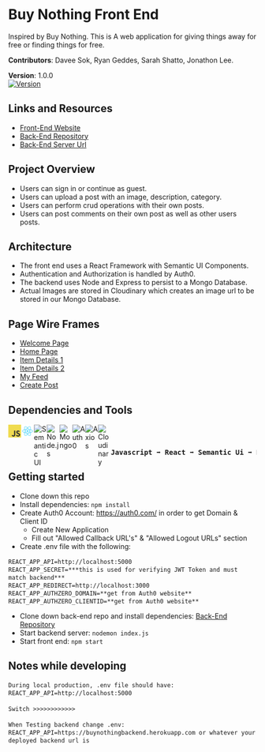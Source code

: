 # Buy Nothing Front End

Inspired by Buy Nothing. This is A web application for giving things away for free or finding things for free.

**Contributors**: Davee Sok, Ryan Geddes, Sarah Shatto, Jonathon Lee.

**Version**: 1.0.0
<br>
[![Version](https://img.shields.io/badge/version-1.0.0-brightgreen.svg)](https://github.com/jonnyleealas/ohnologger)


## Links and Resources

- [Front-End Website](https://buynothing-frontend.netlify.app/main)
- [Back-End Repository](https://github.com/daveeS987/buy-nothing-backend)
- [Back-End Server Url](https://buynothingbackend.herokuapp.com/)


## Project Overview

- Users can sign in or continue as guest.
- Users can upload a post with an image, description, category.
- Users can perform crud operations with their own posts.
- Users can post comments on their own post as well as other users posts.


## Architecture

- The front end uses a React Framework with Semantic UI Components.
- Authentication and Authorization is handled by Auth0.
- The backend uses Node and Express to persist to a Mongo Database.
- Actual Images are stored in Cloudinary which creates an image url to be stored in our Mongo Database.


## Page Wire Frames

- [Welcome Page](./assets/wireframe/1_Welcome.pdf)
- [Home Page](./assets/wireframe/2_Home.pdf)
- [Item Details 1](./assets/wireframe/2.5_ItemDetails.pdf)
- [Item Details 2](./assets/wireframe/2.75_ItemDetailsSelectUser.pdf)
- [My Feed](./assets/wireframe/3_MyFeed.pdf)
- [Create Post](./assets/wireframe/createPost.pdf)


## Dependencies and Tools

<img align="left" alt="JavaScript" width="26px" src="https://raw.githubusercontent.com/github/explore/80688e429a7d4ef2fca1e82350fe8e3517d3494d/topics/javascript/javascript.png"/>
<img align="left" alt="React" width="26px" src="https://raw.githubusercontent.com/github/explore/80688e429a7d4ef2fca1e82350fe8e3517d3494d/topics/react/react.png" />
<img  align="left"alt="Semantic UI" width="26px" src="./icons/semantic.png"/>
<img align="left" alt="Node.js" width="26px" src="https://external-content.duckduckgo.com/iu/?u=https%3A%2F%2Fwww.ict.social%2Fimages%2F5728%2Fnodejs_logo.png&f=1&nofb=1"/>
<img align="left" alt="Mongo" width="26px" src="https://external-content.duckduckgo.com/iu/?u=https%3A%2F%2Fcdn.iconscout.com%2Ficon%2Ffree%2Fpng-256%2Fmongodb-3-1175138.png&f=1&nofb=1"/>
<img align="left" alt="Auth0" width="26px" src="./icons/auth0-logo.png">
<img  align="left" alt="Axios" width="26px" src="./icons/axiosimage.png"/>
<img  align="left" alt="Cloudinary" width="26px" src="https://external-content.duckduckgo.com/iu/?u=https%3A%2F%2Fcloudinary-res.cloudinary.com%2Fimage%2Fupload%2Fc_scale%2Cfl_attachment%2Cw_500%2Fv1%2Flogo%2Ffor_white_bg%2Fcloudinary_icon_for_white_bg.png&f=1&nofb=1"/>

</br>
<br>
<pre>
<b>Javascript ➡ React ➡ Semantic Ui ➡ NodeJS ➡ MongoDB ➡ Auth0 ➡ Axios ➡ Cloudinary </b>
</pre>


## Getting started

- Clone down this repo
- Install dependencies: `npm install`
- Create Auth0 Account: https://auth0.com/ in order to get Domain & Client ID
  - Create New Application
  - Fill out "Allowed Callback URL's" & "Allowed Logout URLs" section
- Create .env file with the following:

```
REACT_APP_API=http://localhost:5000
REACT_APP_SECRET=***this is used for verifying JWT Token and must match backend***
REACT_APP_REDIRECT=http://localhost:3000
REACT_APP_AUTHZERO_DOMAIN=**get from Auth0 website**
REACT_APP_AUTHZERO_CLIENTID=**get from Auth0 website**
```

- Clone down back-end repo and install dependencies: [Back-End Repository](https://github.com/daveeS987/buy-nothing-backend)
- Start backend server: `nodemon index.js`
- Start front end: `npm start`


## Notes while developing

```
During local production, .env file should have:
REACT_APP_API=http://localhost:5000

Switch >>>>>>>>>>>>

When Testing backend change .env:
REACT_APP_API=https://buynothingbackend.herokuapp.com or whatever your deployed backend url is

```
